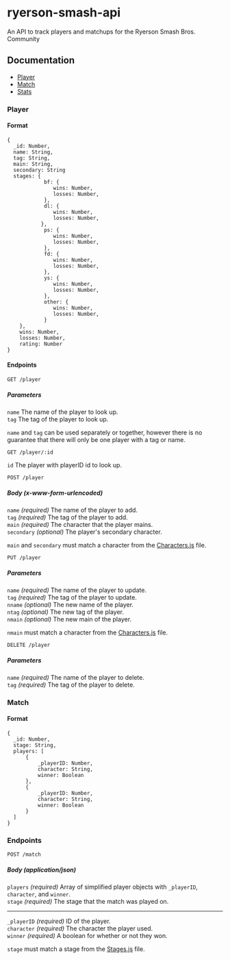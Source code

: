 # ryerson-smash-api
An API to track players and matchups for the Ryerson Smash Bros. Community

## Documentation

* [Player](#player)
* [Match](#match)
* [Stats](stats)


### Player

#### Format

```
{
  _id: Number,
  name: String,
  tag: String,
  main: String,
  secondary: String
  stages: {
            bf: {
               wins: Number,
               losses: Number,
            },
            dl: {
               wins: Number,
               losses: Number,
           },
            ps: {
               wins: Number,
               losses: Number,
            },
            fd: {
               wins: Number,
               losses: Number,
            },
            ys: {
               wins: Number,
               losses: Number,
            },
            other: {
               wins: Number,
               losses: Number,
            }
    },
    wins: Number,
    losses: Number,
    rating: Number
}
```

#### Endpoints

```
GET /player 
```
##### Parameters
`name` The name of the player to look up. \
`tag` The tag of the player to look up.

`name` and `tag` can be used separately or together, however there is 
no guarantee that there will only be one player with a tag or name.

```
GET /player/:id
```
`id` The player with playerID id to look up.

```
POST /player
```

##### Body (x-www-form-urlencoded)
`name`  _(required)_  The name of the player to add. \
`tag`  _(required)_ The tag of the player to add. \
`main`  _(required)_ The character that the player mains.  \
`secondary` _(optional)_ The player's secondary character.

`main` and `secondary` must match a character from the [Characters.js](https://github.com/darwintr/ryerson-smash-api/blob/master/src/api/constants/Characters.js) file.

```
PUT /player
```

##### Parameters
`name` _(required)_ The name of the player to update. \
`tag` _(required)_ The tag of the player to update. \
`nname` _(optional)_ The new name of the player. \
`ntag` _(optional)_ The new tag of the player. \
`nmain` _(optional)_ The new main of the player.

`nmain` must match a character from the [Characters.js](https://github.com/darwintr/ryerson-smash-api/blob/master/src/api/constants/Characters.js) file.

```
DELETE /player 
```
##### Parameters
`name` _(required)_  The name of the player to delete. \
`tag` _(required)_ The tag of the player to delete.

### Match

#### Format
```
{
  _id: Number,
  stage: String,
  players: [
      {
          _playerID: Number,
          character: String,
          winner: Boolean
      },
      {
          _playerID: Number,
          character: String,
          winner: Boolean
      }
  ]
}
```

### Endpoints

```
POST /match
```
##### Body (application/json)
`players` _(required)_ Array of simplified player objects with `_playerID`, `character`, and `winner`. \
`stage` _(required)_ The stage that the match was played on.
___
`_playerID` _(required)_ ID of the player. \
`character` _(required)_ The character the player used. \
`winner` _(required)_ A boolean for whether or not they won.

`stage` must match a stage from the [Stages.js](https://github.com/darwintr/ryerson-smash-api/blob/master/src/api/constants/Stages.js) file.